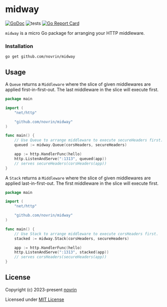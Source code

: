 # midway

[![GoDoc](https://godoc.org/github.com/novrin/midway?status.svg)](https://pkg.go.dev/github.com/novrin/midway) 
![tests](https://github.com/novrin/midway/workflows/tests/badge.svg) 
[![Go Report Card](https://goreportcard.com/badge/github.com/novrin/midway)](https://goreportcard.com/report/github.com/novrin/midway)

`midway` is a micro Go package for arranging your HTTP middleware.

### Installation

```shell
go get github.com/novrin/midway
``` 

## Usage

A `Queue` returns a `Middleware` where the slice of given middlewares are applied first-in-first-out. The last middleware in the slice will execute first.

```go
package main

import (
	"net/http"

	"github.com/novrin/midway"
)

func main() {
	// Use Queue to arrange middleware to execute secureHeaders first.
	queued := midway.Queue(corsHeaders, secureHeaders)

	app := http.HandlerFunc(hello)
	http.ListenAndServe(":1313", queued(app))
	// serves secureHeaders(corsHeaders(app))
}
```

A `Stack` returns a `Middleware` where the slice of given middlewares are applied last-in-first-out. The first middleware in the slice will execute first.

```go
package main

import (
	"net/http"

	"github.com/novrin/midway"
)

func main() {
	// Use Stack to arrange middleware to execute corsHeaders first.
	stacked := midway.Stack(corsHeaders, secureHeaders)

	app := http.HandlerFunc(hello)
	http.ListenAndServe(":1313", stacked(app))
	// serves corsHeaders(secureHeaders(app))
}
```

## License

Copyright (c) 2023-present [novrin](https://github.com/novrin)

Licensed under [MIT License](./LICENSE)